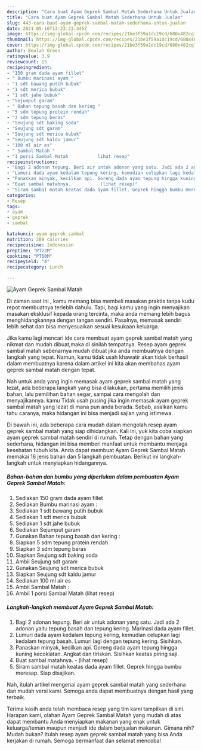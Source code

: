 ```yaml
---
description: "Cara buat Ayam Geprek Sambal Matah Sederhana Untuk Jualan"
title: "Cara buat Ayam Geprek Sambal Matah Sederhana Untuk Jualan"
slug: 443-cara-buat-ayam-geprek-sambal-matah-sederhana-untuk-jualan
date: 2021-05-16T13:23:23.345Z
image: https://img-global.cpcdn.com/recipes/21be3f59a1dc19cd/680x482cq70/ayam-geprek-sambal-matah-foto-resep-utama.jpg
thumbnail: https://img-global.cpcdn.com/recipes/21be3f59a1dc19cd/680x482cq70/ayam-geprek-sambal-matah-foto-resep-utama.jpg
cover: https://img-global.cpcdn.com/recipes/21be3f59a1dc19cd/680x482cq70/ayam-geprek-sambal-matah-foto-resep-utama.jpg
author: Beulah Green
ratingvalue: 3.9
reviewcount: 15
recipeingredient:
- "150 gram dada ayam fillet"
- " Bumbu marinasi ayam "
- "1 sdt bawang putih bubuk"
- "1 sdt merica bubuk"
- "1 sdt jahe bubuk"
- "Sejumput garam"
- " Bahan tepung basah dan kering "
- "5 sdm tepung protein rendah"
- "3 sdm tepung beras"
- "Seujung sdt baking soda"
- "Seujung sdt garam"
- "Seujung sdt merica bubuk"
- "Seujung sdt kaldu jamur"
- "100 ml air es"
- " Sambal Matah "
- "1 porsi Sambal Matah           lihat resep"
recipeinstructions:
- "Bagi 2 adonan tepung. Beri air untuk adonan yang satu. Jadi ada 2 adonan yaitu tepung basah dan tepung kering. Marinasi dada ayam fillet."
- "Lumuri dada ayam kedalam tepung kering, kemudian celupkan lagi kedalam tepung basah. Lumuri lagi dengan tepung kering. Sisihkan."
- "Panaskan minyak, kecilkan api. Goreng dada ayam tepung hingga kuning kecoklatan. Angkat dan tiriskan. Sisihkan keatas piring saji."
- "Buat sambal matahnya.           (lihat resep)"
- "Siram sambal matah keatas dada ayam fillet. Geprek hingga bumbu meresap. Siap disajikan."
categories:
- Resep
tags:
- ayam
- geprek
- sambal

katakunci: ayam geprek sambal 
nutrition: 289 calories
recipecuisine: Indonesian
preptime: "PT22M"
cooktime: "PT60M"
recipeyield: "4"
recipecategory: Lunch

---
```



![Ayam Geprek Sambal Matah](https://img-global.cpcdn.com/recipes/21be3f59a1dc19cd/680x482cq70/ayam-geprek-sambal-matah-foto-resep-utama.jpg)

Di zaman  saat ini , kamu memang bisa membeli masakan praktis tanpa kudu repot membuatnya terlebih dahulu. Tapi, bagi kamu yang ingin menyajikan masakan eksklusif kepada orang tercinta, maka anda memang lebih bagus menghidangkannya dengan tangan sendiri. Pasalnya, memasak sendiri lebih sehat dan bisa menyesuaikan sesuai kesukaan keluarga.

Jika kamu lagi mencari ide cara membuat ayam geprek sambal matah yang nikmat dan mudah dibuat,maka di sinilah tempatnya. Resep ayam geprek sambal matah  sebenarnya mudah dibuat jika anda membuatnya dengan langkah yang tepat. Namun, kamu tidak usah khawatir akan tidak berhasil dalam membuatnya 
karena dalam artikel ini kita akan membahas ayam geprek sambal matah dengan tepat.  



Nah untuk anda yang ingin memasak ayam geprek sambal matah yang lezat, ada beberapa langkah yang bisa dilakukan, pertama memilih jenis bahan, lalu pemilihan bahan segar, sampai cara mengolah dan menyajikannya. kamu Tidak usah pusing jika ingin memasak ayam geprek sambal matah yang lezat di mana pun anda berada. Sebab, asalkan kamu  tahu caranya, maka hidangan ini bisa menjadi sajian yang istimewa.

Di bawah ini, ada beberapa cara mudah dalam mengolah resep ayam geprek sambal matah yang siap dihidangkan. Kali ini, yuk kita coba siapkan ayam geprek sambal matah sendiri di rumah. Tetap dengan bahan yang sederhana, hidangan ini bisa memberi manfaat untuk membantu menjaga kesehatan tubuh kita. Anda dapat membuat Ayam Geprek Sambal Matah memakai 16 jenis bahan dan 5 langkah pembuatan. Berikut ini langkah-langkah untuk menyiapkan hidangannya.

<!--inarticleads1-->

##### Bahan-bahan dan bumbu yang diperlukan dalam pembuatan Ayam Geprek Sambal Matah:

1. Sediakan 150 gram dada ayam fillet
1. Sediakan  Bumbu marinasi ayam :
1. Sediakan 1 sdt bawang putih bubuk
1. Sediakan 1 sdt merica bubuk
1. Sediakan 1 sdt jahe bubuk
1. Sediakan Sejumput garam
1. Gunakan  Bahan tepung basah dan kering :
1. Siapkan 5 sdm tepung protein rendah
1. Siapkan 3 sdm tepung beras
1. Siapkan Seujung sdt baking soda
1. Ambil Seujung sdt garam
1. Gunakan Seujung sdt merica bubuk
1. Siapkan Seujung sdt kaldu jamur
1. Sediakan 100 ml air es
1. Ambil  Sambal Matah :
1. Ambil 1 porsi Sambal Matah           (lihat resep)




<!--inarticleads2-->

##### Langkah-langkah membuat Ayam Geprek Sambal Matah:

1. Bagi 2 adonan tepung. Beri air untuk adonan yang satu. Jadi ada 2 adonan yaitu tepung basah dan tepung kering. Marinasi dada ayam fillet.
1. Lumuri dada ayam kedalam tepung kering, kemudian celupkan lagi kedalam tepung basah. Lumuri lagi dengan tepung kering. Sisihkan.
1. Panaskan minyak, kecilkan api. Goreng dada ayam tepung hingga kuning kecoklatan. Angkat dan tiriskan. Sisihkan keatas piring saji.
1. Buat sambal matahnya. -           (lihat resep)
1. Siram sambal matah keatas dada ayam fillet. Geprek hingga bumbu meresap. Siap disajikan.




Nah, itulah artikel mengenai  ayam geprek sambal matah  yang sederhana dan mudah versi kami. Semoga anda dapat membuatnya dengan hasil yang terbaik. 

Terima kasih anda telah membaca resep yang tim kami tampilkan di sini. Harapan kami, olahan  Ayam Geprek Sambal Matah yang mudah di atas dapat membantu Anda menyiapkan makanan yang enak untuk keluarga/teman maupun menjadi ide dalam berjualan makanan. Gimana nih? Mudah bukan? Itulah resep ayam geprek sambal matah yang bisa Anda kerjakan di rumah. Semoga bermanfaat dan selamat mencoba!


